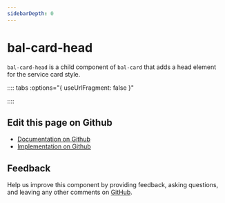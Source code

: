```yaml
---
sidebarDepth: 0
---
```



# bal-card-head

`bal-card-head` is a child component of `bal-card` that adds a head element for the service card style.




:::: tabs :options="{ useUrlFragment: false }"


::::

## Edit this page on Github

* [Documentation on Github](https://github.com/baloise/design-system/blob/master/docs/src/components/components/bal-card-head.md)
* [Implementation on Github](https://github.com/baloise/design-system/blob/master/packages/components/src/components/bal-card-head)

## Feedback

Help us improve this component by providing feedback, asking questions, and leaving any other comments on [GitHub](https://github.com/baloise/design-system/issues/new).

